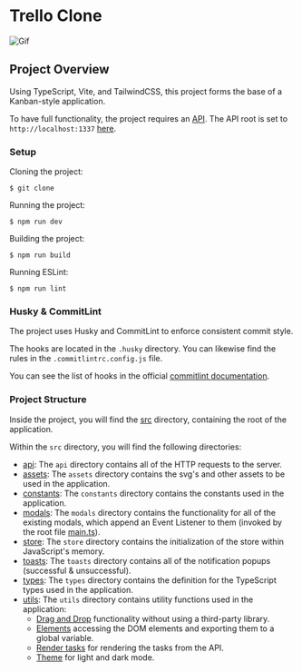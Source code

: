# Trello Clone

![Gif](./Final.gif)

## Project Overview

Using TypeScript, Vite, and TailwindCSS, this project forms the base of a Kanban-style application.

To have full functionality, the project requires an [API](https://github.com/Fulfilled-Koala/M3U2TrelloServer-LucasPatron). The API root is set to `http://localhost:1337` [here](./src/constants/api-url.ts).

### Setup

Cloning the project:

```shell
$ git clone
```

Running the project:

```shell
$ npm run dev
```

Building the project:

```shell
$ npm run build
```

Running ESLint:

```shell
$ npm run lint
```

### Husky & CommitLint

The project uses Husky and CommitLint to enforce consistent commit style.

The hooks are located in the `.husky` directory. You can likewise find the rules in the `.commitlintrc.config.js` file.

You can see the list of hooks in the official [commitlint documentation](https://commitlint.js.org/#/).

### Project Structure

Inside the project, you will find the [src](src/) directory, containing the root of the application.

Within the `src` directory, you will find the following directories:

- [api](./src/api/): The `api` directory contains all of the HTTP requests to the server.
- [assets](./src/assets/): The `assets` directory contains the svg's and other assets to be used in the application.
- [constants](./src/constants/): The `constants` directory contains the constants used in the application.
- [modals](./src/modals/): The `modals` directory contains the functionality for all of the existing modals, which append an Event Listener to them (invoked by the root file [main.ts](./src/main.ts)).
- [store](./src/store/): The `store` directory contains the initialization of the store within JavaScript's memory.
- [toasts](./src/toasts/): The `toasts` directory contains all of the notification popups (successful & unsuccessful).
- [types](./src/types/): The `types` directory contains the definition for the TypeScript types used in the application.
- [utils](./src/utils/): The `utils` directory contains utility functions used in the application:
  - [Drag and Drop](./src/utils/drag-and-drop.ts) functionality without using a third-party library.
  - [Elements](./src/utils/elements.ts) accessing the DOM elements and exporting them to a global variable.
  - [Render tasks](./src/utils/render-tasks.ts) for rendering the tasks from the API.
  - [Theme](./src/utils/theme.ts) for light and dark mode.
